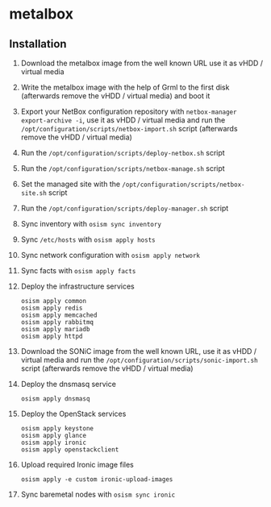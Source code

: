 # metalbox

## Installation

1. Download the metalbox image from the well known URL use it as vHDD / virtual media
2. Write the metalbox image with the help of Grml to the first disk (afterwards remove
   the vHDD / virtual media) and boot it
3. Export your NetBox configuration repository with `netbox-manager export-archive -i`,
   use it as vHDD / virtual media and run the `/opt/configuration/scripts/netbox-import.sh`
   script (afterwards remove the vHDD / virtual media)
4. Run the `/opt/configuration/scripts/deploy-netbox.sh` script
5. Run the `/opt/configuration/scripts/netbox-manage.sh` script
6. Set the managed site with the `/opt/configuration/scripts/netbox-site.sh` script
7. Run the `/opt/configuration/scripts/deploy-manager.sh` script
8. Sync inventory with `osism sync inventory`
9. Sync `/etc/hosts` with `osism apply hosts`
10. Sync network configuration with `osism apply network`
11. Sync facts with `osism apply facts`
12. Deploy the infrastructure services

    ```
    osism apply common
    osism apply redis
    osism apply memcached
    osism apply rabbitmq
    osism apply mariadb
    osism apply httpd
    ```

13. Download the SONiC image from the well known URL, use it as vHDD / virtual media
    and run the `/opt/configuration/scripts/sonic-import.sh` script (afterwards
    remove the vHDD / virtual media)

14. Deploy the dnsmasq service

    ```
    osism apply dnsmasq
    ```

15. Deploy the OpenStack services

    ```
    osism apply keystone
    osism apply glance
    osism apply ironic
    osism apply openstackclient
    ```

16. Upload required Ironic image files

    ```
    osism apply -e custom ironic-upload-images
    ```

17. Sync baremetal nodes with `osism sync ironic`
